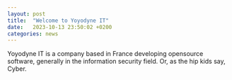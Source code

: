 ```yaml
---
layout: post
title:  "Welcome to Yoyodyne IT"
date:   2023-10-13 23:50:02 +0200
categories: news
---
```


Yoyodyne IT is a company based in France developing opensource software, generally
in the information security field. Or, as the hip kids say, Cyber.
